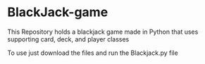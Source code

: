 # BlackJack-game
This Repository holds a blackjack game made in Python that uses supporting card, deck, and player classes

To use just download the files and run the Blackjack.py file

